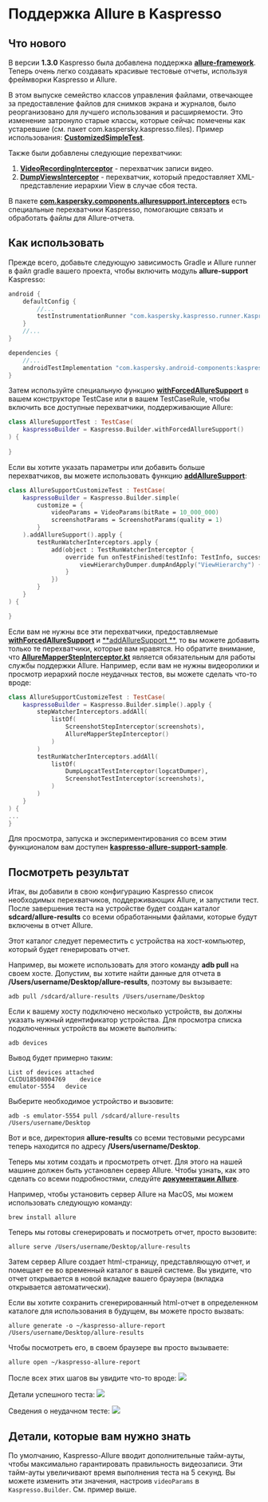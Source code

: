 # Поддержка Allure в Kaspresso

## Что нового
В версии **1.3.0** Kaspresso была добавлена поддержка [**allure-framework**](https://github.com/allure-framework/allure-kotlin). Теперь очень легко создавать красивые тестовые отчеты, используя фреймворки Kaspresso и Allure.

В этом выпуске семейство классов управления файлами, отвечающее за предоставление файлов для снимков экрана и журналов, было реорганизовано для лучшего использования и расширяемости. Это изменение затронуло старые классы, которые сейчас помечены как устаревшие (см. пакет com.kaspersky.kaspresso.files). Пример использования: [**CustomizedSimpleTest**](../samples/kaspresso-sample/src/androidTest/kotlin/com/kaspersky/kaspressample/simple_tests/CustomizedSimpleTest.kt).

Также были добавлены следующие перехватчики:

1. [**VideoRecordingInterceptor**](https://github.com/KasperskyLab/Kaspresso/tree/master/kaspresso/src/main/kotlin/com/kaspersky/kaspresso/interceptors/watcher/testcase/impl/video/VideoRecordingInterceptor.kt) - перехватчик записи видео.
2. [**DumpViewsInterceptor**](https://github.com/KasperskyLab/Kaspresso/tree/master/kaspresso/src/main/kotlin/com/kaspersky/kaspresso/interceptors/watcher/testcase/impl/views/DumpViewsInterceptor.kt) - перехватчик, который предоставляет XML-представление иерархии View в случае сбоя теста.

В пакете [**com.kaspersky.components.alluresupport.interceptors**](https://github.com/KasperskyLab/Kaspresso/tree/master/allure-support/src/main/kotlin/com/kaspersky/components/alluresupport/interceptors) есть специальные перехватчики Kaspresso, помогающие связать и обработать файлы для Allure-отчета.

## Как использовать
Прежде всего, добавьте следующую зависимость Gradle и Allure runner в файл gradle вашего проекта, чтобы включить модуль **allure-support** Kaspresso:
```groovy
android {
    defaultConfig {
        //...    
        testInstrumentationRunner "com.kaspersky.kaspresso.runner.KaspressoRunner"
    }
    //...
}

dependencies {
    //...
    androidTestImplementation "com.kaspersky.android-components:kaspresso-allure-support:<последняя_версия>"
}
```
Затем используйте специальную функцию [**withForcedAllureSupport**](https://github.com/KasperskyLab/Kaspresso/tree/master/allure-support/src/main/kotlin/com/kaspersky/components/alluresupport/AllureSupportKaspressoBuilder.kt) в вашем конструкторе TestCase или в вашем TestCaseRule, чтобы включить все доступные перехватчики, поддерживающие Allure:
```kotlin
class AllureSupportTest : TestCase(
    kaspressoBuilder = Kaspresso.Builder.withForcedAllureSupport()
) {
    
}
```
Если вы хотите указать параметры или добавить больше перехватчиков, вы можете использовать функцию [**addAllureSupport**](https://github.com/KasperskyLab/Kaspresso/tree/master/allure-support/src/main/kotlin/com/kaspersky/components/alluresupport/AllureSupportKaspressoBuilder.kt):
```kotlin
class AllureSupportCustomizeTest : TestCase(
    kaspressoBuilder = Kaspresso.Builder.simple(
        customize = {
            videoParams = VideoParams(bitRate = 10_000_000)
            screenshotParams = ScreenshotParams(quality = 1)
        }
    ).addAllureSupport().apply {
        testRunWatcherInterceptors.apply {
            add(object : TestRunWatcherInterceptor {
                override fun onTestFinished(testInfo: TestInfo, success: Boolean) {
                    viewHierarchyDumper.dumpAndApply("ViewHierarchy") { attachViewHierarchyToAllureReport() }
                }
            })
        }
    }
) {

}
```
Если вам не нужны все эти перехватчики, предоставляемые [**withForcedAllureSupport**](https://github.com/KasperskyLab/Kaspresso/tree/master/allure-support/src/main/kotlin/com/kaspersky/components/alluresupport/AllureSupportKaspressoBuilder.kt) и [**addAllureSupport **](../allure-support/src/main/kotlin/com/kaspersky/components/alluresupport/AllureSupportKaspressoBuilder.kt), то вы можете добавить только те перехватчики, которые вам нравятся. Но обратите внимание, что [**AllureMapperStepInterceptor.kt**](../allure-support/src/main/kotlin/com/kaspersky/components/alluresupport/interceptors/step/AllureMapperStepInterceptor.kt) является обязательным для работы службы поддержки Allure. Например, если вам не нужны видеоролики и просмотр иерархий после неудачных тестов, вы можете сделать что-то вроде:
```kotlin
class AllureSupportCustomizeTest : TestCase(
    kaspressoBuilder = Kaspresso.Builder.simple().apply {
        stepWatcherInterceptors.addAll(
            listOf(
                ScreenshotStepInterceptor(screenshots),
                AllureMapperStepInterceptor()
            )
        )
        testRunWatcherInterceptors.addAll(
            listOf(
                DumpLogcatTestInterceptor(logcatDumper),
                ScreenshotTestInterceptor(screenshots),
            )
        )
    }
) {
...
}
```
Для просмотра, запуска и экспериментирования со всем этим функционалом вам доступен [**kaspresso-allure-support-sample**](https://github.com/KasperskyLab/Kaspresso/tree/master/samples/kaspresso-allure-support-sample/src/androidTest/kotlin/com/kaspersky/kaspresso/alluresupport/sample).

## Посмотреть результат
Итак, вы добавили в свою конфигурацию Kaspresso список необходимых перехватчиков, поддерживающих Allure, и запустили тест. После завершения теста на устройстве будет создан каталог **sdcard/allure-results** со всеми обработанными файлами, которые будут включены в отчет Allure.

Этот каталог следует переместить с устройства на хост-компьютер, который будет генерировать отчет.

Например, вы можете использовать для этого команду **adb pull** на своем хосте. Допустим, вы хотите найти данные для отчета в **/Users/username/Desktop/allure-results**, поэтому вы вызываете:
```
adb pull /sdcard/allure-results /Users/username/Desktop
```
Если к вашему хосту подключено несколько устройств, вы должны указать нужный идентификатор устройства. Для просмотра списка подключенных устройств вы можете выполнить:
```
adb devices
```
Вывод будет примерно таким:
```
List of devices attached
CLCDU18508004769	device
emulator-5554	device
```
Выберите необходимое устройство и вызовите:
```
adb -s emulator-5554 pull /sdcard/allure-results /Users/username/Desktop
```
Вот и все, директория **allure-results** со всеми тестовыми ресурсами теперь находится по адресу **/Users/username/Desktop**.

Теперь мы хотим создать и просмотреть отчет. Для этого на нашей машине должен быть установлен сервер Allure. Чтобы узнать, как это сделать со всеми подробностями, следуйте [**документации Allure**](https://docs.qameta.io/allure/).

Например, чтобы установить сервер Allure на MacOS, мы можем использовать следующую команду:
```
brew install allure
```
Теперь мы готовы сгенерировать и посмотреть отчет, просто вызовите:
```
allure serve /Users/username/Desktop/allure-results
```
Затем сервер Allure создает html-страницу, представляющую отчет, и помещает ее во временный каталог в вашей системе. Вы увидите, что отчет открывается в новой вкладке вашего браузера (вкладка открывается автоматически).

Если вы хотите сохранить сгенерированный html-отчет в определенном каталоге для использования в будущем, вы можете просто вызвать:
```
allure generate -o ~/kaspresso-allure-report /Users/username/Desktop/allure-results
```
Чтобы посмотреть его, в своем браузере вы просто вызываете:
```
allure open ~/kaspresso-allure-report
```
После всех этих шагов вы увидите что-то вроде:
![](https://habrastorage.org/webt/9e/i1/ks/9ei1ks9txbqzquyk5egywvqxj6k.png)

Детали успешного теста:
![](https://habrastorage.org/webt/tq/t7/ch/tqt7chcdczrgduhoukqhx1ertfc.png)

Сведения о неудачном тесте:
![](https://habrastorage.org/webt/z_/ml/bj/z_mlbjspdd8uvkw4t3cafh6-g6k.png)

## Детали, которые вам нужно знать
По умолчанию, Kaspresso-Allure вводит дополнительные тайм-ауты, чтобы максимально гарантировать правильность видеозаписи. Эти тайм-ауты увеличивают время выполнения теста на 5 секунд.
Вы можете изменить эти значения, настроив `videoParams` в `Kaspresso.Builder`. См. пример выше.
